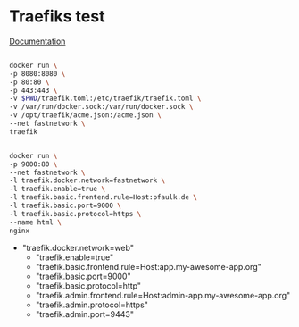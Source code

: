 # Traefiks test

[Documentation](https://docs.traefik.io/)

```bash

docker run \
-p 8080:8080 \
-p 80:80 \
-p 443:443 \
-v $PWD/traefik.toml:/etc/traefik/traefik.toml \
-v /var/run/docker.sock:/var/run/docker.sock \
-v /opt/traefik/acme.json:/acme.json \
--net fastnetwork \
traefik

```

```bash

docker run \
-p 9000:80 \
--net fastnetwork \
-l traefik.docker.network=fastnetwork \
-l traefik.enable=true \
-l traefik.basic.frontend.rule=Host:pfaulk.de \
-l traefik.basic.port=9000 \
-l traefik.basic.protocol=https \
--name html \
nginx

```

  - "traefik.docker.network=web"
      - "traefik.enable=true"
      - "traefik.basic.frontend.rule=Host:app.my-awesome-app.org"
      - "traefik.basic.port=9000"
      - "traefik.basic.protocol=http"
      - "traefik.admin.frontend.rule=Host:admin-app.my-awesome-app.org"
      - "traefik.admin.protocol=https"
      - "traefik.admin.port=9443"